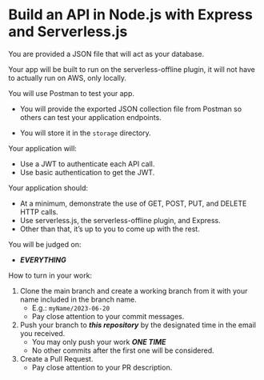# Build an API in Node.js with Express and Serverless.js

You are provided a JSON file that will act as your database.

Your app will be built to run on the serverless-offline plugin, it will not have to actually run on AWS, only locally.

You will use Postman to test your app.

- You will provide the exported JSON collection file from Postman so others can test your application endpoints.

- You will store it in the `storage` directory.

Your application will:

- Use a JWT to authenticate each API call.
- Use basic authentication to get the JWT.

Your application should:

- At a minimum, demonstrate the use of GET, POST, PUT, and DELETE HTTP calls.
- Use serverless.js, the serverless-offline plugin, and Express.
- Other than that, it’s up to you to come up with the rest.

You will be judged on:

- **_EVERYTHING_**

How to turn in your work:

1. Clone the main branch and create a working branch from it with your name included in the branch name.
   - E.g.: `myName/2023-06-20`
   - Pay close attention to your commit messages.
2. Push your branch to **_this repository_** by the designated time in the email you received.
   - You may only push your work **_ONE TIME_**
   - No other commits after the first one will be considered.
3. Create a Pull Request.
   - Pay close attention to your PR description.
